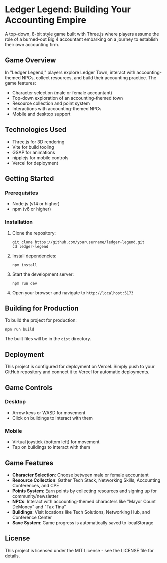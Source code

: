 # Ledger Legend: Building Your Accounting Empire

A top-down, 8-bit style game built with Three.js where players assume the role of a burned-out Big 4 accountant embarking on a journey to establish their own accounting firm.

## Game Overview

In "Ledger Legend," players explore Ledger Town, interact with accounting-themed NPCs, collect resources, and build their accounting practice. The game features:

- Character selection (male or female accountant)
- Top-down exploration of an accounting-themed town
- Resource collection and point system
- Interactions with accounting-themed NPCs
- Mobile and desktop support

## Technologies Used

- Three.js for 3D rendering
- Vite for build tooling
- GSAP for animations
- nipplejs for mobile controls
- Vercel for deployment

## Getting Started

### Prerequisites

- Node.js (v14 or higher)
- npm (v6 or higher)

### Installation

1. Clone the repository:
   ```
   git clone https://github.com/yourusername/ledger-legend.git
   cd ledger-legend
   ```

2. Install dependencies:
   ```
   npm install
   ```

3. Start the development server:
   ```
   npm run dev
   ```

4. Open your browser and navigate to `http://localhost:5173`

## Building for Production

To build the project for production:

```
npm run build
```

The built files will be in the `dist` directory.

## Deployment

This project is configured for deployment on Vercel. Simply push to your GitHub repository and connect it to Vercel for automatic deployments.

## Game Controls

### Desktop
- Arrow keys or WASD for movement
- Click on buildings to interact with them

### Mobile
- Virtual joystick (bottom left) for movement
- Tap on buildings to interact with them

## Game Features

- **Character Selection**: Choose between male or female accountant
- **Resource Collection**: Gather Tech Stack, Networking Skills, Accounting Conferences, and CPE
- **Points System**: Earn points by collecting resources and signing up for community/newsletter
- **NPCs**: Interact with accounting-themed characters like "Mayor Count DeMoney" and "Tax Tina"
- **Buildings**: Visit locations like Tech Solutions, Networking Hub, and Conference Center
- **Save System**: Game progress is automatically saved to localStorage

## License

This project is licensed under the MIT License - see the LICENSE file for details.
